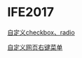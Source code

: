 # IFE2017

[自定义checkbox、radio](https://wanglei-0707.github.io/IFE2017/userDefinedCheckAndRadio/index.html)

[自定义网页右键菜单](https://wanglei-0707.github.io/IFE2017/userDefinedRightClickMenu/index.html)
